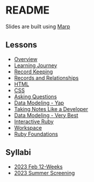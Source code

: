 # README

Slides are built using [Marp](https://github.com/marp-team/marp-cli)

## Lessons
- [Overview](./lessons/overview)
- [Learning Journey](./lessons/learning-journey)
- [Record Keeping](./lessons/record-keeping)
- [Records and Relationships](./lessons/records-and-relationships)
- [HTML](./lessons/html)
- [CSS](./lessons/css)
- [Asking Questions](./lessons/asking-questions)
- [Data Modeling - Yap](./lessons/data-modeling-yap)
- [Taking Notes Like a Developer](./lessons/taking-notes)
- [Data Modeling - Very Best](./lessons/data-modeling-very-best)
- [Interactive Ruby](./lessons/interactive-ruby)
- [Workspace](./lessons/workspace)
- [Ruby Foundations](./lessons/ruby-foundations)
<!-- version control with git -->
<!-- terminal -->
<!-- vscode shortcuts -->
<!-- git remote and github -->
<!-- cargo cult -->
<!-- working together -->
<!-- interviewing -->

<!-- TODO: how to write a README -->

## Syllabi
- [2023 Feb 12-Weeks](./syllabi/2023-feb-12-weeks)
- [2023 Summer Screening](./syllabi/2023-summer-screening)
